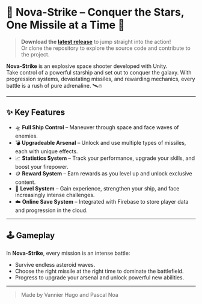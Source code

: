 # 🚀 Nova-Strike – Conquer the Stars, One Missile at a Time 🌌

> **Download the [latest release](https://github.com/PASCAL-Noa/NovaStrike/releases/tag/v0.1)** to jump straight into the action!  
> Or clone the repository to explore the source code and contribute to the project.

**Nova-Strike** is an explosive space shooter developed with Unity.  
Take control of a powerful starship and set out to conquer the galaxy. With progression systems, devastating missiles, and rewarding mechanics, every battle is a rush of pure adrenaline. 🛰️🔥

---

## ✨ Key Features

- 🛸 **Full Ship Control** – Maneuver through space and face waves of enemies.  
- 💣 **Upgradeable Arsenal** – Unlock and use multiple types of missiles, each with unique effects.  
- 📈 **Statistics System** – Track your performance, upgrade your skills, and boost your firepower.  
- 🪙 **Reward System** – Earn rewards as you level up and unlock exclusive content.  
- 🧠 **Level System** – Gain experience, strengthen your ship, and face increasingly intense challenges.  
- ☁️ **Online Save System** – Integrated with Firebase to store player data and progression in the cloud.

---

## 🕹️ Gameplay

In **Nova-Strike**, every mission is an intense battle:  
- Survive endless asteroid waves.  
- Choose the right missile at the right time to dominate the battlefield.  
- Progress to upgrade your arsenal and unlock powerful new abilities.

---

> Made by Vannier Hugo and Pascal Noa
